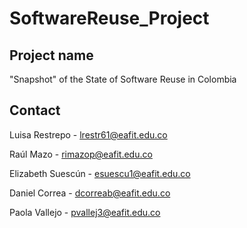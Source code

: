 # SoftwareReuse_Project

## Project name

"Snapshot" of the State of Software Reuse in Colombia

## Contact
Luisa Restrepo - lrestr61@eafit.edu.co

Raúl Mazo - rimazop@eafit.edu.co

Elizabeth Suescún - esuescu1@eafit.edu.co

Daniel Correa - dcorreab@eafit.edu.co

Paola Vallejo - pvallej3@eafit.edu.co
